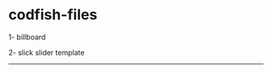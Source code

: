 # codfish-files

1- billboard

2- slick slider template 

-------------------------------------------
